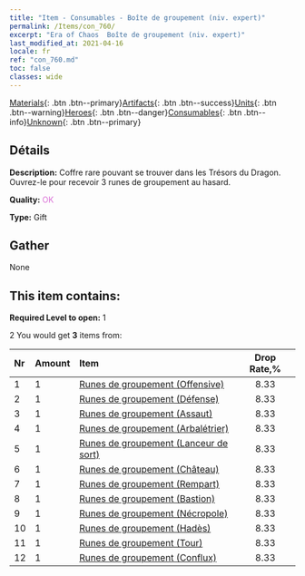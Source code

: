 ```yaml
---
title: "Item - Consumables - Boîte de groupement (niv. expert)"
permalink: /Items/con_760/
excerpt: "Era of Chaos  Boîte de groupement (niv. expert)"
last_modified_at: 2021-04-16
locale: fr
ref: "con_760.md"
toc: false
classes: wide
---
```

 [Materials](/fr/Items/){: .btn .btn--primary}[Artifacts](/fr/Items/Artifacts/){: .btn .btn--success}[Units](/fr/Items/Units/){: .btn .btn--warning}[Heroes](/fr/Items/Heroes/){: .btn .btn--danger}[Consumables](/fr/Items/Consumables/){: .btn .btn--info}[Unknown](/fr/Items/Unknown/){: .btn .btn--primary}

## Détails
 **Description:** Coffre rare pouvant se trouver dans les Trésors du Dragon. Ouvrez-le pour recevoir 3 runes de groupement au hasard.

 **Quality:** <span style="color: #DA70D6">OK</span>

 **Type:** Gift

## Gather

  None

## This item contains:

 **Required Level to open:** 1

 2 You would get **3** items  from:

  | Nr | Amount |     Item    | Drop Rate,% |
  |:---|:-------|:------------|:---------:|
  | 1 | 1 | [Runes de groupement (Offensive)](/fr/Items/con_734/) | 8.33 | 
  | 2 | 1 | [Runes de groupement (Défense)](/fr/Items/con_739/) | 8.33 | 
  | 3 | 1 | [Runes de groupement (Assaut)](/fr/Items/con_741/) | 8.33 | 
  | 4 | 1 | [Runes de groupement (Arbalétrier)](/fr/Items/con_742/) | 8.33 | 
  | 5 | 1 | [Runes de groupement (Lanceur de sort)](/fr/Items/con_746/) | 8.33 | 
  | 6 | 1 | [Runes de groupement (Château)](/fr/Items/con_752/) | 8.33 | 
  | 7 | 1 | [Runes de groupement (Rempart)](/fr/Items/con_753/) | 8.33 | 
  | 8 | 1 | [Runes de groupement (Bastion)](/fr/Items/con_754/) | 8.33 | 
  | 9 | 1 | [Runes de groupement (Nécropole)](/fr/Items/con_755/) | 8.33 | 
  | 10 | 1 | [Runes de groupement (Hadès)](/fr/Items/con_777/) | 8.33 | 
  | 11 | 1 | [Runes de groupement (Tour)](/fr/Items/con_785/) | 8.33 | 
  | 12 | 1 | [Runes de groupement (Conflux)](/fr/Items/con_791/) | 8.33 | 
